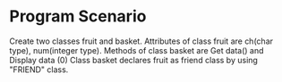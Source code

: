 # Program Scenario

Create two classes fruit and basket. Attributes of class fruit are ch(char type), num(integer type). Methods of class basket are Get data() and Display data (0) Class basket declares fruit as friend class by using "FRIEND" class.